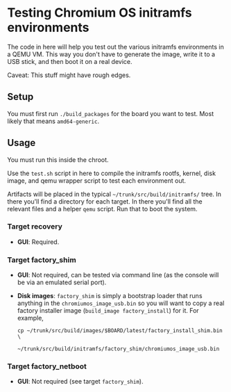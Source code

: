 # Testing Chromium OS initramfs environments

The code in here will help you test out the various initramfs environments in
a QEMU VM.  This way you don't have to generate the image, write it to a USB
stick, and then boot it on a real device.

Caveat: This stuff might have rough edges.

## Setup

You must first run `./build_packages` for the board you want to test.
Most likely that means `amd64-generic`.

## Usage

You must run this inside the chroot.

Use the `test.sh` script in here to compile the initramfs rootfs, kernel, disk
image, and qemu wrapper script to test each environment out.

Artifacts will be placed in the typical `~/trunk/src/build/initramfs/` tree.
In there you'll find a directory for each target.  In there you'll find all
the relevant files and a helper `qemu` script.  Run that to boot the system.

### Target recovery
- **GUI**: Required.

### Target factory_shim
- **GUI**: Not required, can be tested via command line (as the console will be via
  an emulated serial port).
- **Disk images**: `factory_shim` is simply a bootstrap loader that runs
  anything in the `chromiumos_image_usb.bin` so you will want to copy a real
  factory installer image (`build_image factory_install`) for it. For example,

      cp ~/trunk/src/build/images/$BOARD/latest/factory_install_shim.bin \
         ~/trunk/src/build/initramfs/factory_shim/chromiumos_image_usb.bin

### Target factory_netboot
- **GUI**: Not required (see target `factory_shim`).
